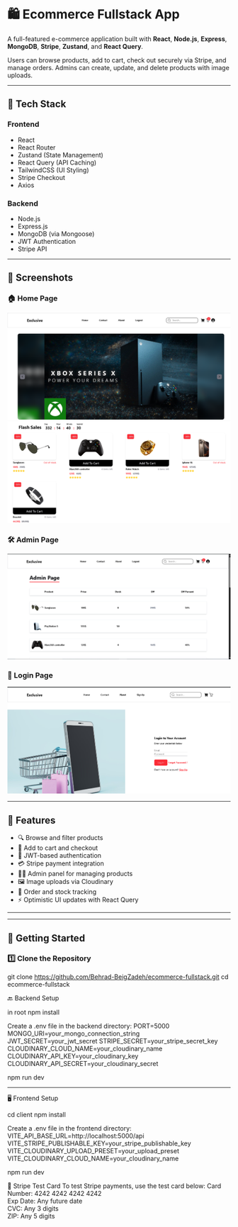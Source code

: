 # 🛍️ Ecommerce Fullstack App

A full-featured e-commerce application built with **React**, **Node.js**, **Express**, **MongoDB**, **Stripe**, **Zustand**, and **React Query**.

Users can browse products, add to cart, check out securely via Stripe, and manage orders. Admins can create, update, and delete products with image uploads.

---

## 🔧 Tech Stack

### Frontend
- React
- React Router
- Zustand (State Management)
- React Query (API Caching)
- TailwindCSS (UI Styling)
- Stripe Checkout
- Axios

### Backend
- Node.js
- Express.js
- MongoDB (via Mongoose)
- JWT Authentication
- Stripe API


---

## 📸 Screenshots

### 🏠 Home Page  
![Home 1](./client/screenshots/Home1.jpg)  
![Home 2](./client/screenshots/Home2.jpg)

### 🛠️ Admin Page  
![Admin](./client/screenshots/Admin.jpg)

### 🔐 Login Page  
![Login](./client/screenshots/Login.jpg)

---

## 🚀 Features

- 🔍 Browse and filter products
- 🛒 Add to cart and checkout
- 👤 JWT-based authentication
- 💳 Stripe payment integration
- 🧑‍💼 Admin panel for managing products
- 🖼️ Image uploads via Cloudinary
- 🧾 Order and stock tracking
- ⚡ Optimistic UI updates with React Query

---

---

## 🚀 Getting Started

### 1️⃣ Clone the Repository

git clone https://github.com/Behrad-BeigZadeh/ecommerce-fullstack.git
cd ecommerce-fullstack

🔙 Backend Setup

in root
npm install

Create a .env file in the backend directory:
PORT=5000
MONGO_URI=your_mongo_connection_string
JWT_SECRET=your_jwt_secret
STRIPE_SECRET=your_stripe_secret_key
CLOUDINARY_CLOUD_NAME=your_cloudinary_name
CLOUDINARY_API_KEY=your_cloudinary_key
CLOUDINARY_API_SECRET=your_cloudinary_secret

npm run dev

---

🖥️ Frontend Setup

cd client
npm install

Create a .env file in the frontend directory:
VITE_API_BASE_URL=http://localhost:5000/api
VITE_STRIPE_PUBLISHABLE_KEY=your_stripe_publishable_key
VITE_CLOUDINARY_UPLOAD_PRESET=your_upload_preset
VITE_CLOUDINARY_CLOUD_NAME=your_cloudinary_name

npm run dev


🧪 Stripe Test Card
To test Stripe payments, use the test card below:
Card Number: 4242 4242 4242 4242  
Exp Date: Any future date  
CVC: Any 3 digits  
ZIP: Any 5 digits  





